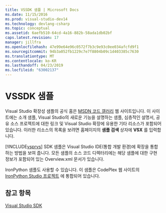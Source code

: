```yaml
---
title: VSSDK 샘플 | Microsoft Docs
ms.date: 11/15/2016
ms.prod: visual-studio-dev14
ms.technology: devlang-csharp
ms.topic: conceptual
ms.assetid: 6aefb510-64cd-4a16-882b-58ada1db02bf
caps.latest.revision: 17
manager: jillfra
ms.openlocfilehash: 47e99e64e96c0572f7b3c9e93c0ee034afcfd9f1
ms.sourcegitcommit: 94b3a052fb1229c7e7f8804b09c1d403385c7630
ms.translationtype: MT
ms.contentlocale: ko-KR
ms.lasthandoff: 04/23/2019
ms.locfileid: "63002137"
---
```

# <a name="vssdk-samples"></a>VSSDK 샘플
Visual Studio 확장성 샘플의 공식 홈은 [MSDN 코드 갤러리](http://go.microsoft.com/fwlink/?LinkID=127810) 웹 사이트입니다. 이 사이트에는 소개 샘플, Visual Studio의 새로운 기능을 설명하는 샘플, 심층적인 설명서, 공유 소스 프로젝트에 대한 링크 및 Visual Studio 확장에 유용한 기타 리소스가 포함되어 있습니다. 이러한 리소스의 목록을 보려면 홈페이지의 **샘플 검색** 상자에 **VSX** 를 입력합니다.  
  
 [!INCLUDE[vsprvs](../includes/vsprvs-md.md)] SDK 샘플은 Visual Studio IDE(통합 개발 환경)에 확장을 통합하는 방법을 보여 줍니다. 모든 샘플의 소스 코드 디렉터리에는 해당 샘플에 대한 구현 정보가 포함되어 있는 Overview.xml 문서가 있습니다.  
  
 IronPython 샘플도 사용할 수 있습니다. 이 샘플은 CodePlex 웹 사이트의 [IronPython Studio 프로젝트](http://go.microsoft.com/fwlink/?LinkID=183554) 에 통합되어 있습니다.  
  
## <a name="see-also"></a>참고 항목  
 [Visual Studio SDK](../extensibility/visual-studio-sdk.md)